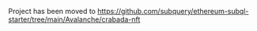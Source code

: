 Project has been moved to https://github.com/subquery/ethereum-subql-starter/tree/main/Avalanche/crabada-nft
